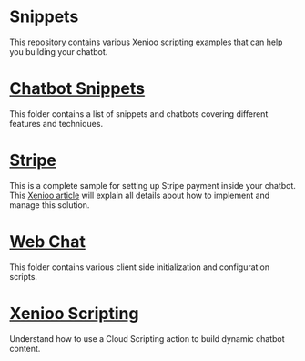 # Snippets
This repository contains various Xenioo scripting examples that can help you building your chatbot.

# <a href='https://github.com/xenioo/Snippets/tree/master/Chatbots'>Chatbot Snippets</a>
This folder contains a list of snippets and chatbots covering different features and techniques.

# <a href='https://github.com/xenioo/Snippets/tree/master/Stripe'>Stripe</a>
This is a complete sample for setting up Stripe payment inside your chatbot. This <a href='https://www.xenioo.com/accepting-stripe-payment-in-your-chatbot'>Xenioo article</a> will explain all details about how to implement and manage this solution.

# <a href='https://github.com/xenioo/Snippets/tree/master/Web%20Chat'>Web Chat</a>
This folder contains various client side initialization and configuration scripts.

# <a href='https://github.com/xenioo/Snippets/tree/master/Xenioo%20Scripting'>Xenioo Scripting</a>
Understand how to use a Cloud Scripting action to build dynamic chatbot content.
